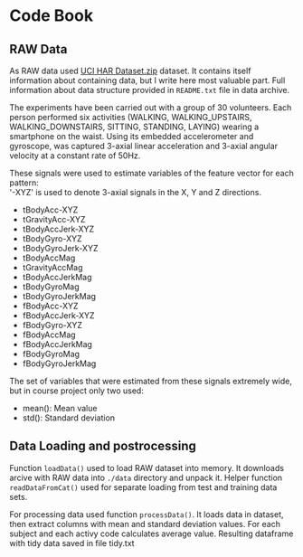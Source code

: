 # Code Book

## RAW Data

As RAW data used [UCI HAR Dataset.zip](https://d396qusza40orc.cloudfront.net/getdata%2Fprojectfiles%2FUCI%20HAR%20Dataset.zip) dataset. It contains itself information about containing data, but I write here most valuable part. Full information about data structure provided in `README.txt` file in data archive.

The experiments have been carried out with a group of 30 volunteers. Each person performed six activities (WALKING, WALKING_UPSTAIRS, WALKING_DOWNSTAIRS, SITTING, STANDING, LAYING) wearing a smartphone on the waist. Using its embedded accelerometer and gyroscope, was captured 3-axial linear acceleration and 3-axial angular velocity at a constant rate of 50Hz.

These signals were used to estimate variables of the feature vector for each pattern:  
'-XYZ' is used to denote 3-axial signals in the X, Y and Z directions.

* tBodyAcc-XYZ
* tGravityAcc-XYZ
* tBodyAccJerk-XYZ
* tBodyGyro-XYZ
* tBodyGyroJerk-XYZ
* tBodyAccMag
* tGravityAccMag
* tBodyAccJerkMag
* tBodyGyroMag
* tBodyGyroJerkMag
* fBodyAcc-XYZ
* fBodyAccJerk-XYZ
* fBodyGyro-XYZ
* fBodyAccMag
* fBodyAccJerkMag
* fBodyGyroMag
* fBodyGyroJerkMag

The set of variables that were estimated from these signals extremely wide, but in course project only two used: 

* mean(): Mean value
* std(): Standard deviation

## Data Loading and postrocessing

Function `loadData()` used to load RAW dataset into memory. It downloads arcive with RAW data into `./data` directory and unpack it. Helper function `readDataFromCat()` used for separate loading from test and training data sets.

For processing data used function `processData()`. It loads data in dataset, then extract columns with mean and standard deviation values. For each subject and each activy code calculates average value. Resulting dataframe with tidy data saved in file tidy.txt

